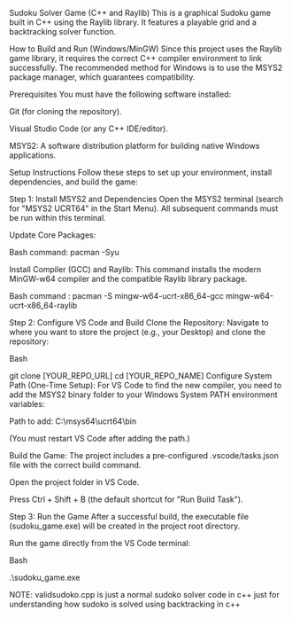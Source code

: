 Sudoku Solver Game (C++ and Raylib)
This is a graphical Sudoku game built in C++ using the Raylib library. It features a playable grid and a backtracking solver function.

How to Build and Run (Windows/MinGW)
Since this project uses the Raylib game library, it requires the correct C++ compiler environment to link successfully. The recommended method for Windows is to use the MSYS2 package manager, which guarantees compatibility.

Prerequisites
You must have the following software installed:

Git (for cloning the repository).

Visual Studio Code (or any C++ IDE/editor).

MSYS2: A software distribution platform for building native Windows applications.

Setup Instructions
Follow these steps to set up your environment, install dependencies, and build the game:

Step 1: Install MSYS2 and Dependencies
Open the MSYS2 terminal (search for "MSYS2 UCRT64" in the Start Menu). All subsequent commands must be run within this terminal.

Update Core Packages:

Bash
command:
pacman -Syu

Install Compiler (GCC) and Raylib: This command installs the modern MinGW-w64 compiler and the compatible Raylib library package.

Bash
command :
pacman -S mingw-w64-ucrt-x86_64-gcc mingw-w64-ucrt-x86_64-raylib

Step 2: Configure VS Code and Build
Clone the Repository: Navigate to where you want to store the project (e.g., your Desktop) and clone the repository:

Bash

git clone [YOUR_REPO_URL]
cd [YOUR_REPO_NAME]
Configure System Path (One-Time Setup): For VS Code to find the new compiler, you need to add the MSYS2 binary folder to your Windows System PATH environment variables:

Path to add: C:\msys64\ucrt64\bin

(You must restart VS Code after adding the path.)

Build the Game: The project includes a pre-configured .vscode/tasks.json file with the correct build command.

Open the project folder in VS Code.

Press Ctrl + Shift + B (the default shortcut for "Run Build Task").

Step 3: Run the Game
After a successful build, the executable file (sudoku_game.exe) will be created in the project root directory.

Run the game directly from the VS Code terminal:

Bash

.\sudoku_game.exe

NOTE:
validsudoko.cpp is just a normal sudoko solver code in c++ just for understanding how sudoko is solved using backtracking in c++
